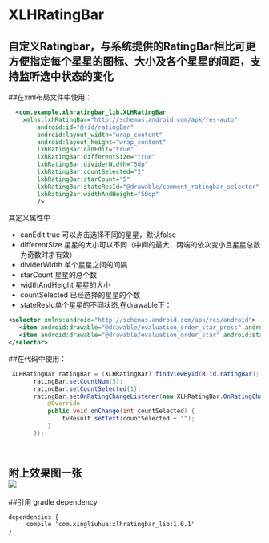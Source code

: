 # XLHRatingBar
自定义Ratingbar，与系统提供的RatingBar相比可更方便指定每个星星的图标、大小及各个星星的间距，支持监听选中状态的变化
---------
##在xml布局文件中使用：  
```xml
  <com.example.xlhratingbar_lib.XLHRatingBar
    xmlns:lxhRatingBar="http://schemas.android.com/apk/res-auto"
        android:id="@+id/ratingBar"
        android:layout_width="wrap_content"
        android:layout_height="wrap_content"
        lxhRatingBar:canEdit="true"
        lxhRatingBar:differentSize="true"
        lxhRatingBar:dividerWidth="5dp"
        lxhRatingBar:countSelected="2"
        lxhRatingBar:starCount="5"
        lxhRatingBar:stateResId="@drawable/comment_ratingbar_selector"
        lxhRatingBar:widthAndHeight="50dp"
        />
 ```
 其定义属性中：<br>
 * canEdit true 可以点击选择不同的星星，默认false
 * differentSize 星星的大小可以不同（中间的最大，两端的依次变小且星星总数为奇数时才有效）
 * dividerWidth 单个星星之间的间隔
 * starCount 星星的总个数
 * widthAndHeight 星星的大小
 * countSelected 已经选择的星星的个数
 * stateResId单个星星的不同状态,在drawable下：</br>
 ```xml
 <selector xmlns:android="http://schemas.android.com/apk/res/android">
    <item android:drawable="@drawable/evaluation_order_star_press" android:state_checked="true"></item>
    <item android:drawable="@drawable/evaluation_order_star" android:state_checked="false"></item>
</selector>
 ```
   
   
 ##在代码中使用：
 ```java
  XLHRatingBar ratingBar = (XLHRatingBar) findViewById(R.id.ratingBar);
        ratingBar.setCountNum(5);
        ratingBar.setCountSelected(1);
        ratingBar.setOnRatingChangeListener(new XLHRatingBar.OnRatingChangeListener() {
            @Override
            public void onChange(int countSelected) {
                tvResult.setText(countSelected + "");
            }
        });
 ```
 <br>附上效果图一张<br>
 ![](https://github.com/xingliuhua/XLHRatingBar/raw/master/result.png)<br>
----
##引用
gradle dependency<br>
```xml
dependencies {
     compile 'com.xingliuhua:xlhratingbar_lib:1.0.1'
}
 ```

